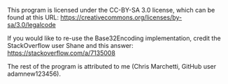 This program is licensed under the CC-BY-SA 3.0 license, which can be found at this URL: https://creativecommons.org/licenses/by-sa/3.0/legalcode
  
If you would like to re-use the Base32Encoding implementation, credit the StackOverflow user Shane and this answer: https://stackoverflow.com/a/7135008

The rest of the program is attributed to me (Chris Marchetti, GitHub user adamnew123456).
